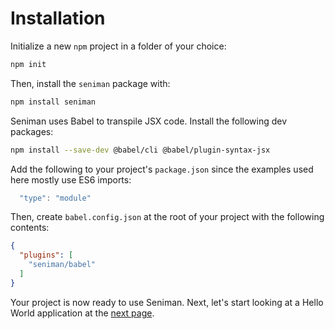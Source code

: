 # Installation

Initialize a new `npm` project in a folder of your choice:

```bash
npm init
```

Then, install the `seniman` package with:
  
```bash
npm install seniman
```

Seniman uses Babel to transpile JSX code. Install the following dev packages:
  
```bash
npm install --save-dev @babel/cli @babel/plugin-syntax-jsx 
```  

Add the following to your project's `package.json` since the examples used here mostly use ES6 imports:

```js
  "type": "module"
```

Then, create `babel.config.json` at the root of your project with the following contents:
  
```json
{
  "plugins": [
    "seniman/babel"
  ]
}
```

Your project is now ready to use Seniman. Next, let's start looking at a Hello World application at the [next page](/docs/hello-world).